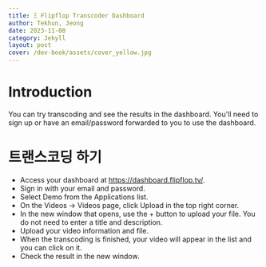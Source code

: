 ```yaml
---
title: Ξ Flipflop Transcoder Dashboard
author: Tekhun, Jeong
date: 2023-11-08
category: Jekyll
layout: post
cover: /dev-book/assets/cover_yellow.jpg
---
```


# Introduction
You can try transcoding and see the results in the dashboard. You'll need to sign up or have an email/password forwarded to you to use the dashboard.


# 트랜스코딩 하기
- Access your dashboard at https://dashboard.flipflop.tv/.
- Sign in with your email and password.
- Select Demo from the Applications list. 
- On the Videos -> Videos page, click Upload in the top right corner. 
- In the new window that opens, use the + button to upload your file. You do not need to enter a title and description.
- Upload your video information and file.
- When the transcoding is finished, your video will appear in the list and you can click on it.
- Check the result in the new window.
